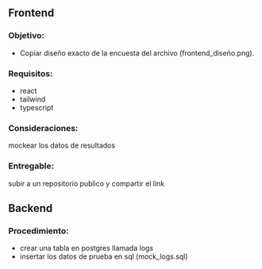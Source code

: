 ## Frontend

### Objetivo: 
- Copiar diseño exacto de la encuesta del archivo (frontend_diseño.png).

### Requisitos:
- react
- tailwind
- typescript

### Consideraciones:
mockear los datos de resultados

### Entregable:
subir a un repositorio publico y compartir el link

## Backend

### Procedimiento:
- crear una tabla en postgres llamada logs
- insertar los datos de prueba en sql (mock_logs.sql)
